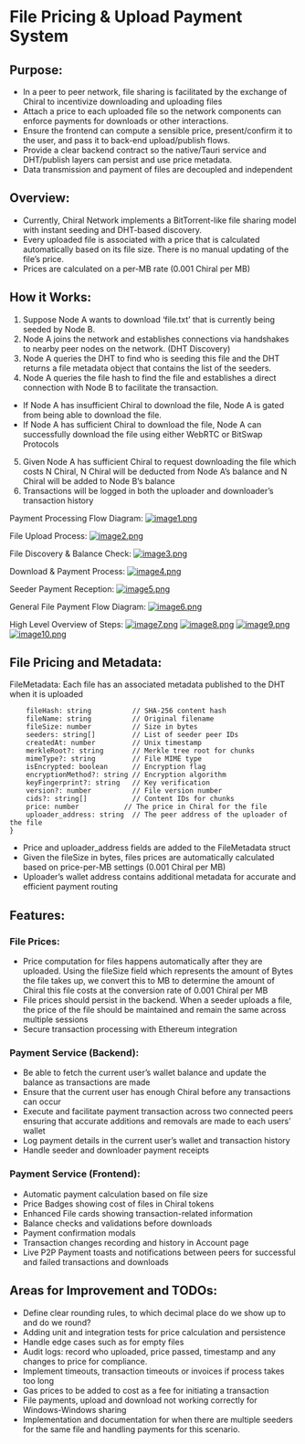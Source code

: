 # File Pricing & Upload Payment System

## Purpose:
- In a peer to peer network, file sharing is facilitated by the exchange of Chiral to incentivize downloading and uploading files
- Attach a price to each uploaded file so the network components can enforce payments for downloads or other interactions.
- Ensure the frontend can compute a sensible price, present/confirm it to the user, and pass it to back-end upload/publish flows.
- Provide a clear backend contract so the native/Tauri service and DHT/publish layers can persist and use price metadata.
- Data transmission and payment of files are decoupled and independent



## Overview:
- Currently, Chiral Network implements a BitTorrent-like file sharing model with instant seeding and DHT-based discovery.
- Every uploaded file is associated with a price that is calculated automatically based on its file size. There is no manual updating of the file’s price.
- Prices are calculated on a per-MB rate (0.001 Chiral per MB)


## How it Works:
1. Suppose Node A wants to download ‘file.txt’ that is currently being seeded by Node B.
2. Node A joins the network and establishes connections via handshakes to nearby peer nodes on the network. (DHT Discovery)
3. Node A queries the DHT to find who is seeding this file and the DHT returns a file metadata object that contains the list of the seeders.
4. Node A queries the file hash to find the file and establishes a direct connection with Node B to facilitate the transaction. 
- If Node A has insufficient Chiral to download the file, Node A is gated from being able to download the file. 
- If Node A has sufficient Chiral to download the file, Node A can successfully download the file using either WebRTC or BitSwap Protocols
5. Given Node A has sufficient Chiral to request downloading the file which costs N Chiral, N Chiral will be deducted from Node A’s balance and N Chiral will be added to Node B’s balance
6. Transactions will be logged in both the uploader and downloader’s transaction history



Payment Processing Flow Diagram:
[![image1.png](https://i.postimg.cc/5y3z8zKd/image1.png)](https://postimg.cc/V0J58JcD)

File Upload Process:
[![image2.png](https://i.postimg.cc/Xq8595Ht/image2.png)](https://postimg.cc/K31421y5)

File Discovery & Balance Check:
[![image3.png](https://i.postimg.cc/ZncN6N72/image3.png)](https://postimg.cc/hQXhBXq1)

Download & Payment Process:
[![image4.png](https://i.postimg.cc/PJ4D1DVG/image4.png)](https://postimg.cc/fSVkNVh5)

Seeder Payment Reception:
[![image5.png](https://i.postimg.cc/gjDh3hST/image5.png)](https://postimg.cc/7J5bk5y3)

General File Payment Flow Diagram:
[![image6.png](https://i.postimg.cc/8cHvLvKX/image6.png)](https://postimg.cc/648TX8NC)

High Level Overview of Steps:
[![image7.png](https://i.postimg.cc/kGcSWS11/image7.png)](https://postimg.cc/CnRdgRVk)
[![image8.png](https://i.postimg.cc/gjDh3hSM/image8.png)](https://postimg.cc/bSZdhZjb)
[![image9.png](https://i.postimg.cc/D0gG1Gjx/image9.png)](https://postimg.cc/RJWqBWzt)
[![image10.png](https://i.postimg.cc/SRr9c9TD/image10.png)](https://postimg.cc/BPjt0jGK)


## File Pricing and Metadata:

FileMetadata: Each file has an associated metadata published to the DHT when it is uploaded
```{
    fileHash: string          // SHA-256 content hash
    fileName: string          // Original filename
    fileSize: number          // Size in bytes
    seeders: string[]         // List of seeder peer IDs
    createdAt: number         // Unix timestamp
    merkleRoot?: string       // Merkle tree root for chunks
    mimeType?: string         // File MIME type
    isEncrypted: boolean      // Encryption flag
    encryptionMethod?: string // Encryption algorithm
    keyFingerprint?: string   // Key verification
    version?: number          // File version number
    cids?: string[]           // Content IDs for chunks
    price: number		    // The price in Chiral for the file
    uploader_address: string  // The peer address of the uploader of the file
}
```
- Price and uploader_address fields are added to the FileMetadata struct
- Given the fileSize in bytes, files prices are automatically calculated based on price-per-MB settings (0.001 Chiral per MB)
- Uploader’s wallet address contains additional metadata for accurate and efficient payment routing

## Features:

### File Prices:
- Price computation for files happens automatically after they are uploaded. Using the fileSize field which represents the amount of Bytes the file takes up, we convert this to MB to determine the amount of Chiral this file costs at the conversion rate of 0.001 Chiral per MB
- File prices should persist in the backend. When a seeder uploads a file, the price of the file should be maintained and remain the same across multiple sessions
- Secure transaction processing with Ethereum integration



### Payment Service (Backend):
- Be able to fetch the current user’s wallet balance and update the balance as transactions are made
- Ensure that the current user has enough Chiral before any transactions can occur
- Execute and facilitate payment transaction across two connected peers ensuring that accurate additions and removals are made to each users’ wallet
- Log payment details in the current user’s wallet and transaction history
- Handle seeder and downloader payment receipts



### Payment Service (Frontend):
- Automatic payment calculation based on file size
- Price Badges showing cost of files in Chiral tokens
- Enhanced File cards showing transaction-related information
- Balance checks and validations before downloads
- Payment confirmation modals
- Transaction changes recording and history in Account page
- Live P2P Payment toasts and notifications between peers for successful and failed transactions and downloads

## Areas for Improvement and TODOs:
- Define clear rounding rules, to which decimal place do we show up to and do we round?
- Adding unit and integration tests for price calculation and persistence
- Handle edge cases such as for empty files
- Audit logs: record who uploaded, price passed, timestamp and any changes to price for compliance.
- Implement timeouts, transaction timeouts or invoices if process takes too long
- Gas prices to be added to cost as a fee for initiating a transaction
- File payments, upload and download not working correctly for Windows-Windows sharing
- Implementation and documentation for when there are multiple seeders for the same file and handling payments for this scenario.


